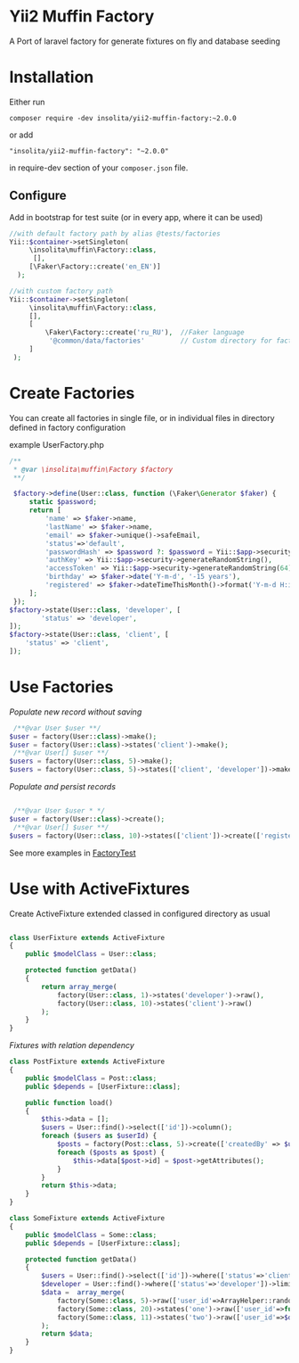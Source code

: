 Yii2 Muffin Factory
===================
 A Port of laravel factory for generate fixtures on fly and database seeding

 

Installation
============
Either run

```
composer require -dev insolita/yii2-muffin-factory:~2.0.0
```
or add

```
"insolita/yii2-muffin-factory": "~2.0.0"
```
in require-dev section of your `composer.json` file.

Configure
---------

Add in bootstrap for test suite (or in every app, where it can be used)

```php
//with default factory path by alias @tests/factories
Yii::$container->setSingleton(
     \insolita\muffin\Factory::class,
      [],
     [\Faker\Factory::create('en_EN')]
  );

//with custom factory path
Yii::$container->setSingleton(
     \insolita\muffin\Factory::class,
     [],
     [
         \Faker\Factory::create('ru_RU'),  //Faker language
          '@common/data/factories'         // Custom directory for factories
     ]
 );
```

Create Factories
================
You can create all factories in single file, or in individual files in directory defined in factory configuration

example UserFactory.php

```php
/**
 * @var \insolita\muffin\Factory $factory
 **/

 $factory->define(User::class, function (\Faker\Generator $faker) {
     static $password;
     return [
         'name' => $faker->name,
         'lastName' => $faker->name,
         'email' => $faker->unique()->safeEmail,
         'status'=>'default',
         'passwordHash' => $password ?: $password = Yii::$app->security->generatePasswordHash('secret'),
         'authKey' => Yii::$app->security->generateRandomString(),
         'accessToken' => Yii::$app->security->generateRandomString(64),
         'birthday' => $faker->date('Y-m-d', '-15 years'),
         'registered' => $faker->dateTimeThisMonth()->format('Y-m-d H:i:s'),
     ];
 });
$factory->state(User::class, 'developer', [
        'status' => 'developer',
]);
$factory->state(User::class, 'client', [
    'status' => 'client',
]);

```

Use Factories
=============

*Populate new record without saving*

```php
 /**@var User $user **/
$user = factory(User::class)->make();
$user = factory(User::class)->states('client')->make();
 /**@var User[] $user **/
$users = factory(User::class, 5)->make();
$users = factory(User::class, 5)->states(['client', 'developer'])->make();
```

*Populate and persist records*


```php

 /**@var User $user * */
$user = factory(User::class)->create();
 /**@var User[] $user **/
$users = factory(User::class, 10)->states(['client'])->create(['registered'=>Carbon::now()]);
```

See more examples in [FactoryTest](tests/unit/FactoryTest.php)

Use with ActiveFixtures
=======================
Create ActiveFixture extended classed in configured directory as usual

```php

class UserFixture extends ActiveFixture
{
    public $modelClass = User::class;

    protected function getData()
    {
        return array_merge(
            factory(User::class, 1)->states('developer')->raw(),
            factory(User::class, 10)->states('client')->raw()
        );
    }
}
```

*Fixtures with relation dependency*

```php
class PostFixture extends ActiveFixture
{
    public $modelClass = Post::class;
    public $depends = [UserFixture::class];

    public function load()
    {
        $this->data = [];
        $users = User::find()->select(['id'])->column();
        foreach ($users as $userId) {
            $posts = factory(Post::class, 5)->create(['createdBy' => $userId]);
            foreach ($posts as $post) {
                $this->data[$post->id] = $post->getAttributes();
            }
        }
        return $this->data;
    }
}

class SomeFixture extends ActiveFixture
{
    public $modelClass = Some::class;
    public $depends = [UserFixture::class];

    protected function getData()
    {
        $users = User::find()->select(['id'])->where(['status'=>'client'])->column();
        $developer = User::find()->where(['status'=>'developer'])->limit(1)->one();
        $data =  array_merge(
            factory(Some::class, 5)->raw(['user_id'=>ArrayHelper::random($users)]),
            factory(Some::class, 20)->states('one')->raw(['user_id'=>function() use(&$users){ return ArrayHelper::random($users);}]),
            factory(Some::class, 11)->states('two')->raw(['user_id'=>$developer->id])
        );
        return $data;
    }
}
```